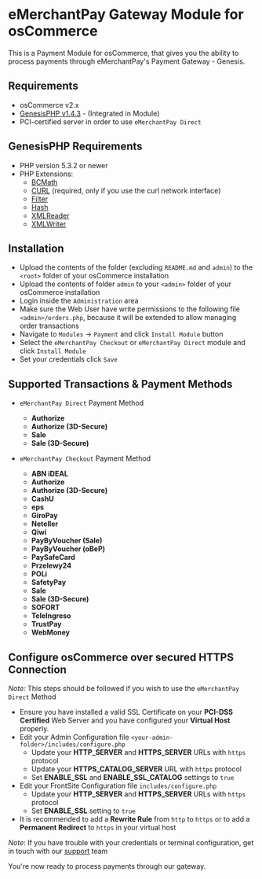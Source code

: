 eMerchantPay Gateway Module for osCommerce
=============================

This is a Payment Module for osCommerce, that gives you the ability to process payments through eMerchantPay's Payment Gateway - Genesis.

Requirements
------------

* osCommerce v2.x
* [GenesisPHP v1.4.3](https://github.com/GenesisGateway/genesis_php) - (Integrated in Module)
* PCI-certified server in order to use ```eMerchantPay Direct```

GenesisPHP Requirements
------------

* PHP version 5.3.2 or newer
* PHP Extensions:
    * [BCMath](https://php.net/bcmath)
    * [CURL](https://php.net/curl) (required, only if you use the curl network interface)
    * [Filter](https://php.net/filter)
    * [Hash](https://php.net/hash)
    * [XMLReader](https://php.net/xmlreader)
    * [XMLWriter](https://php.net/xmlwriter)

Installation
------------

* Upload the contents of the folder (excluding ```README.md``` and ```admin```) to the ```<root>``` folder of your osCommerce installation
* Upload the contents of folder ```admin``` to your ```<admin>``` folder of your osCommerce installation
* Login inside the ```Administration``` area
* Make sure the Web User have write permissions to the following file ```<admin>/orders.php```, because it will be extended to allow managing order transactions
* Navigate to ```Modules``` -> ```Payment``` and click ```Install Module``` button
* Select the ```eMerchantPay Checkout``` or ```eMerchantPay Direct``` module and click ```Install Module```
* Set your credentials click ```Save```

Supported Transactions & Payment Methods
---------------------
* ```eMerchantPay Direct``` Payment Method
	* __Authorize__
	* __Authorize (3D-Secure)__
	* __Sale__
	* __Sale (3D-Secure)__

* ```eMerchantPay Checkout``` Payment Method
    * __ABN iDEAL__
    * __Authorize__
    * __Authorize (3D-Secure)__
    * __CashU__
    * __eps__
    * __GiroPay__
    * __Neteller__
    * __Qiwi__
    * __PayByVoucher (Sale)__
    * __PayByVoucher (oBeP)__
    * __PaySafeCard__
    * __Przelewy24__
    * __POLi__
    * __SafetyPay__
    * __Sale__
    * __Sale (3D-Secure)__
    * __SOFORT__
    * __TeleIngreso__
    * __TrustPay__
    * __WebMoney__ 

Configure osCommerce over secured HTTPS Connection
------------
_Note:_ This steps should be followed if you wish to use the ```eMerchantPay Direct``` Method

* Ensure you have installed a valid SSL Certificate on your __PCI-DSS Certified__ Web Server and you have configured your __Virtual Host__ properly.
* Edit your Admin Configuration file ```<your-admin-folder>/includes/configure.php```
   * Update your __HTTP_SERVER__ and __HTTPS_SERVER__ URLs with ```https``` protocol 
   * Update your __HTTPS_CATALOG_SERVER__ URL with ```https``` protocol 
   * Set __ENABLE_SSL__ and __ENABLE_SSL_CATALOG__ settings to ```true```
* Edit your FrontSite Configuration file ```includes/configure.php```
   * Update your __HTTP_SERVER__ and __HTTPS_SERVER__ URLs with ```https``` protocol  
   * Set __ENABLE_SSL__ setting to ```true```
* It is recommended to add a __Rewrite Rule__ from ```http``` to ```https``` or to add a __Permanent Redirect__ to ```https``` in your virtual host

_Note_: If you have trouble with your credentials or terminal configuration, get in touch with our [support] team

You're now ready to process payments through our gateway.

[support]: mailto:tech-support@emerchantpay.net
